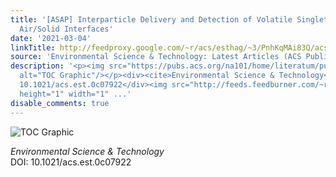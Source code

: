 ```yaml
---
title: '[ASAP] Interparticle Delivery and Detection of Volatile Singlet Oxygen at
  Air/Solid Interfaces'
date: '2021-03-04'
linkTitle: http://feedproxy.google.com/~r/acs/esthag/~3/PnhKqMAi83Q/acs.est.0c07922
source: 'Environmental Science & Technology: Latest Articles (ACS Publications)'
description: '<p><img src="https://pubs.acs.org/na101/home/literatum/publisher/achs/journals/content/esthag/0/esthag.ahead-of-print/acs.est.0c07922/20210304/images/medium/es0c07922_0011.gif"
  alt="TOC Graphic"/></p><div><cite>Environmental Science & Technology</cite></div><div>DOI:
  10.1021/acs.est.0c07922</div><img src="http://feeds.feedburner.com/~r/acs/esthag/~4/PnhKqMAi83Q"
  height="1" width="1" ...'
disable_comments: true
---
```

<p><img src="https://pubs.acs.org/na101/home/literatum/publisher/achs/journals/content/esthag/0/esthag.ahead-of-print/acs.est.0c07922/20210304/images/medium/es0c07922_0011.gif" alt="TOC Graphic"/></p><div><cite>Environmental Science & Technology</cite></div><div>DOI: 10.1021/acs.est.0c07922</div><img src="http://feeds.feedburner.com/~r/acs/esthag/~4/PnhKqMAi83Q" height="1" width="1" ...